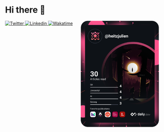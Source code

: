 <h1>Hi there 👋</h1>

<div align="left">
  <a href="https://twitter.com/heitzjulien">
    <img
      src="https://img.shields.io/twitter/follow/heitzjulien?label=Twitter&logo=twitter&style=flat-square&color=1da1f2&logoColor=ffffff"
      alt="Twitter"
    />
  </a>
  <a href="https://www.linkedin.com/in/heitzjulien/">
    <img
      src="https://img.shields.io/static/v1?logo=linkedin&style=flat-square&color=0072b1&label=LinkedIn&message=%20"
      alt="Linkedin"
    />
  </a>
  <a rel="me" href="https://wakatime.com/@018bebdc-4c07-4561-b390-78fae0440fbb">
    <img
      src="https://wakatime.com/badge/user/018bebdc-4c07-4561-b390-78fae0440fbb.svg"
      alt="Wakatime"
    />
  </a>

  <a href="https://>app.daily.dev/heitzjulien" target="_blank">
    <img
      width="256"
      align="right"
      src="https://raw.githubusercontent.com/heitzjulien/heitzjulien/devcard/devcard.svg"
    />
  </a>
</div>

<!--
**heitzjulien/heitzjulien** is a ✨ _special_ ✨ repository because its `README.md` (this file) appears on your GitHub profile.

Here are some ideas to get you started:

- 🔭 I’m currently working on ...
- 🌱 I’m currently learning ...
- 👯 I’m looking to collaborate on ...
- 🤔 I’m looking for help with ...
- 💬 Ask me about ...
- 📫 How to reach me: ...
- 😄 Pronouns: ...
- ⚡ Fun fact: ...
-->
